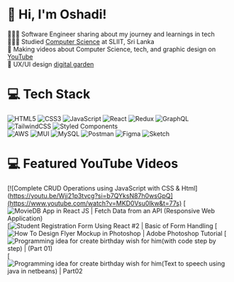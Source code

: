 

# 👋 Hi, I'm Oshadi!
👩🏻‍💻 Software Engineer sharing about my journey and learnings in tech<br/>
👩🏻‍🎓 Studied [Computer Science](https://www.youtube.com/@SLIITtube) at SLIIT, Sri Lanka<br/>
🎨 Making videos about Computer Science, tech, and graphic design on [YouTube](https://www.youtube.com/@learningzity)<br/>
🌷 UX/UI design [digital garden](https://www.behance.net/oshadigodage)<br/>


# 💻 Tech Stack

![HTML5](https://img.shields.io/badge/html5-%23E34F26.svg?style=for-the-badge&logo=html5&logoColor=white)
![CSS3](https://img.shields.io/badge/css3-%231572B6.svg?style=for-the-badge&logo=css3&logoColor=white)
![JavaScript](https://img.shields.io/badge/javascript-%23323330.svg?style=for-the-badge&logo=javascript&logoColor=%23F7DF1E)
![React](https://img.shields.io/badge/react-%2320232a.svg?style=for-the-badge&logo=react&logoColor=%2361DAFB)
![Redux](https://img.shields.io/badge/Redux-%23FF6F00.svg?style=for-the-badge&logo=redux&logoColor=white)
![GraphQL](https://img.shields.io/badge/-GraphQL-E10098?style=for-the-badge&logo=graphql&logoColor=white)
![TailwindCSS](https://img.shields.io/badge/tailwindcss-%2338B2AC.svg?style=for-the-badge&logo=tailwind-css&logoColor=white)
![Styled Components](https://img.shields.io/badge/styled--components-DB7093?style=for-the-badge&logo=styled-components&logoColor=white)<br/>
![AWS](https://img.shields.io/badge/AWS-%232F5B7F.svg?style=for-the-badge&logo=amazonaws&logoColor=white)
![MUI](https://img.shields.io/badge/MUI-%230081CB.svg?style=for-the-badge&logo=mui&logoColor=white)
![MySQL](https://img.shields.io/badge/MySQL-%2300A4DB.svg?style=for-the-badge&logo=mysql&logoColor=white)
![Postman](https://img.shields.io/badge/Postman-%23FF6C37.svg?style=for-the-badge&logo=postman&logoColor=white)
![Figma](https://img.shields.io/badge/figma-%23F24E1E.svg?style=for-the-badge&logo=figma&logoColor=white)
![Sketch](https://img.shields.io/badge/Sketch-%23F7B500.svg?style=for-the-badge&logo=sketch&logoColor=white)

# 💻 Featured YouTube Videos
[![Complete CRUD Operations using JavaScript with CSS & Html](https://youtu.be/Wjj21p3tvcg?si=b7QYksN87h0wsGpQ](https://www.youtube.com/watch?v=MKD0Vsu0Ikw&t=77s)
[![MovieDB App in React JS | Fetch Data from an API (Responsive Web Application)](https://www.youtube.com/watch?v=KveKdXSEV7A&t=1572s)
[![Student Registration Form Using React #2 | Basic of Form Handling](https://www.youtube.com/watch?v=T1-AICN3RsA)
[![How To Design Flyer Mockup in Photoshop | Adobe Photoshop Tutorial](https://www.youtube.com/watch?v=luzXZn-4Svc&t=129s)
[![Programming idea for create birthday wish for him(with code step by step) | (Part 01)](https://www.youtube.com/watch?v=1yZV9qwYouw)
[![Programming idea for create birthday wish for him(Text to speech using java in netbeans) | Part02](https://www.youtube.com/watch?v=xrFfV8KaY0c&t=2s)
<!-- END YOUTUBE-CARDS -->
